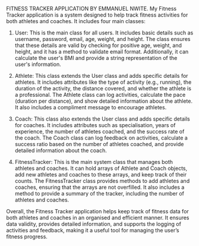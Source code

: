 FITNESS TRACKER APPLICATION BY EMMANUEL NWITE.
My Fitness Tracker application is a system designed to help track fitness activities for both athletes and coaches. It includes four main classes:

1. User: This is the main class for all users. It includes basic details such as username, password, email, age, weight, and height. The class ensures that these details are valid by checking for positive age, weight, and height, and it has a method to validate email format. Additionally, it can calculate the user's BMI and provide a string representation of the user's information.

2. Athlete: This class extends the User class and adds specific details for athletes. It includes attributes like the type of activity (e.g., running), the duration of the activity, the distance covered, and whether the athlete is a professional. The Athlete class can log activities, calculate the pace (duration per distance), and show detailed information about the athlete. It also includes a compliment message to encourage athletes.

3. Coach: This class also extends the User class and adds specific details for coaches. It includes attributes such as specialisation, years of experience, the number of athletes coached, and the success rate of the coach. The Coach class can log feedback on activities, calculate a success ratio based on the number of athletes coached, and provide detailed information about the coach.

4. FitnessTracker: This is the main system class that manages both athletes and coaches. It can hold arrays of Athlete and Coach objects, add new athletes and coaches to these arrays, and keep track of their counts. The FitnessTracker class provides methods to add athletes and coaches, ensuring that the arrays are not overfilled. It also includes a method to provide a summary of the tracker, including the number of athletes and coaches.

Overall, the Fitness Tracker application helps keep track of fitness data for both athletes and coaches in an organised and efficient manner. It ensures data validity, provides detailed information, and supports the logging of activities and feedback, making it a useful tool for managing the user’s fitness progress.

